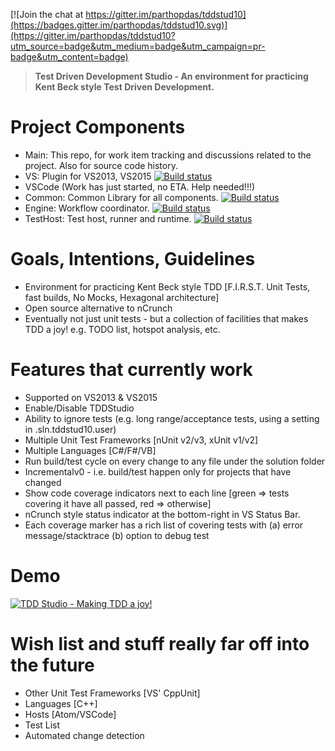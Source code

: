 ﻿[![Join the chat at https://gitter.im/parthopdas/tddstud10](https://badges.gitter.im/parthopdas/tddstud10.svg)](https://gitter.im/parthopdas/tddstud10?utm_source=badge&utm_medium=badge&utm_campaign=pr-badge&utm_content=badge)

> **Test Driven Development Studio - An environment for practicing Kent Beck style Test Driven Development.**

# Project Components
  - Main: This repo, for work item tracking and discussions related to the project. Also for source code history.
  - VS: Plugin for VS2013, VS2015 [![Build status](https://ci.appveyor.com/api/projects/status/561lghv3qmarn2fn/branch/master?svg=true)](https://ci.appveyor.com/project/TddStud10/vs/branch/master)
  - VSCode (Work has just started, no ETA. Help needed!!!)
  - Common: Common Library for all components. [![Build status](https://ci.appveyor.com/api/projects/status/dd2cnas76bgku651/branch/master?svg=true)](https://ci.appveyor.com/project/TddStud10/common/branch/master)
  - Engine: Workflow coordinator. [![Build status](https://ci.appveyor.com/api/projects/status/j18x5rn2lbqhsb4s/branch/master?svg=true)](https://ci.appveyor.com/project/TddStud10/engine/branch/master)
  - TestHost: Test host, runner and runtime. [![Build status](https://ci.appveyor.com/api/projects/status/6s52sajc86x0vvj6/branch/master?svg=true)](https://ci.appveyor.com/project/TddStud10/testhost/branch/master)

# Goals, Intentions, Guidelines

  - Environment for practicing Kent Beck style TDD [F.I.R.S.T. Unit Tests, fast builds, No Mocks, Hexagonal architecture]
  - Open source alternative to nCrunch
  - Eventually not just unit tests - but a collection of facilities that makes TDD a joy! e.g. TODO list, hotspot analysis, etc.

# Features that currently work 
  - Supported on VS2013 & VS2015
  - Enable/Disable TDDStudio
  - Ability to ignore tests (e.g. long range/acceptance tests, using a setting in .sln.tddstud10.user)
  - Multiple Unit Test Frameworks [nUnit v2/v3, xUnit v1/v2]
  - Multiple Languages [C#/F#/VB]
  - Run build/test cycle on every change to any file under the solution folder
  - Incrementalv0 - i.e. build/test happen only for projects that have changed
  - Show code coverage indicators next to each line [green => tests covering it have all passed, red => otherwise]
  - nCrunch style status indicator at the bottom-right in VS Status Bar.
  - Each coverage marker has a rich list of covering tests with (a) error message/stacktrace (b) option to debug test

# Demo
  [![TDD Studio - Making TDD a joy!](http://img.youtube.com/vi/Bdo_Z-tj_T8/0.jpg)](https://www.youtube.com/watch?v=Bdo_Z-tj_T8 "TDD Studio - Making TDD a joy!")

# Wish list and stuff really far off into the future #
  - Other Unit Test Frameworks [VS' CppUnit] 
  - Languages [C++] 
  - Hosts [Atom/VSCode] 
  - Test List 
  - Automated change detection
